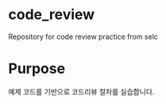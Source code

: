# code_review
Repository for code review practice from selc

# Purpose
예제 코드를 기반으로 코드리뷰 절차를 실습합니다.


